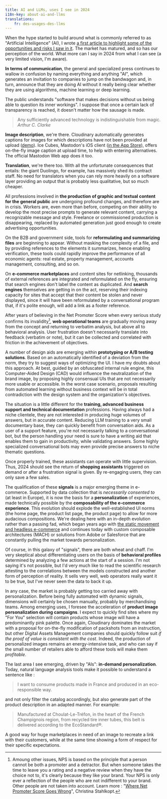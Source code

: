 ```yaml
---
title: AI and LLMs, uses I see in 2024
i18n-key: about-ai-and-llms
translations:
    fr: des-usages-des-llms
---
```


When the hype started to build around what is commonly referred to as "Artificial Intelligence" (AI), I wrote <a href="/notes/2023-02-des-questions/" hreflang="fr">a first article to highlight some of the opportunities and risks I saw in it</a>. The market has matured, and so has our perception of the world. What more can I say in 2024 from what I can see (a very limited vision, I'm aware).

**In terms of communication**, the general and specialized press continues to wallow in confusion by naming everything and anything "AI", which generates an invitation to companies to jump on the bandwagon and, in turn, announce that they are doing AI without it really being clear whether they are using algorithms, machine learning or deep learning.

The public understands "software that makes decisions without us being able to question its inner workings". I suppose that once a certain lack of transparency is reached, it doesn't matter how the sausage is made.

> Any sufficiently advanced technology is indistinguishable from magic. <cite>Arthur C. Clarke</cite>

**Image description**, we're there. Cloudinary automatically generates captions for images for which descriptions have not been provided at upload ([demo](https://ai.cloudinary.com/demos/captions)). Ice Cubes, Mastodon's iOS client ([in the App Store](https://apps.apple.com/app/ice-cubes-for-mastodon/id6444915884)), offers on-the-fly image caption at upload time, to help with entering alternatives. The official Mastodon Web app does it too.

**Translation**, we're there too. With all the unfortunate consequences that entails: the giant Duolingo, for example, has massively shed its contract staff. No need for translators when you can rely more heavily on a software layer providing an output that is probably less qualitative, but so much cheaper.

All professions involved in **the production of graphic and textual content for the general public** are undergoing profound changes, and therefore are in crisis. Workers are, even more than before, competing on their ability to develop the most precise prompts to generate relevant content, carrying a recognizable message and style. Freelance or commissioned production is disappearing, replaced by automated generation just good enough to create advertising opportunities.

On the B2B and government side, tools for **reformulating and summarizing files** are beginning to appear. Without masking the complexity of a file, and by providing references to the elements it summarizes, hence enabling verification, these tools could rapidly improve the performance of all economic agents: real estate, property management, accounts management, consulting, and so on.

On **e-commerce marketplaces** and content sites for netlinking, thousands of external references are integrated and reformulated on the fly, ensuring that search engines don't label the content as duplicated. And **search engines** themselves are getting in on the act, reserving their indexing capacity for sites that accept that their content be stolen and never displayed, since it will have been reformulated by a conversational program that, if it's polite enough, will add a link as a footer reference.

After years of believing in the Net Promoter Score when every serious study confirms its invalidity[^nps], **web operational teams** are gradually moving away from the concept and returning to verbatim analysis, but above all to behavioral analysis. User frustration doesn't necessarily translate into feedback (verbatim or note), but it can be collected and correlated with friction in the achievement of objectives.

[^nps]: Amoung other issues, NPS is based on the principle that a person cannot be both a promoter and a detractor. But when someone takes the time to leave you a rating and a negative review when they have the choice not to, it's clearly because they like your brand. Your NPS is only ever a reflection of the people who are not indifferent to your brand. Other people are not taken into account. Learn more : "<a href="https://hbr.org/2019/10/where-net-promoter-score-goes-wrong">Where Net Promoter Score Goes Wrong</a>", Christina Stahlkopt.

A number of design aids are emerging within **prototyping or A/B testing solutions**. Based on an automatically identified of a deviation from the norm, they try to suggest ways of optimizing the UI. I have my doubts about this approach. At best, guided by an obfuscated internal rule engine, this Computer-Aided Design (CAD) would influence the neutralization of the brand image, by proposing highly consensual UIs that are not necessarily more usable or accessible. In the worst case scenario, proposals resulting from automated learning without business context will be in total contradiction with the design system and the organization's objectives.

The situation is a little different for the **training, advanced business support and technical documentation** professions. Having always had a niche clientele, they are not interested in producing huge volumes of answers, but in accurate content. Reducing LLM training to a very small documentary base, they can quickly benefit from conversation aids. As a user of a support feature, you're not necessarily talking to a conversational bot, but the person handling your need is sure to have a writing aid that enables them to gain in productivity, while validating answers. Some highly specialized conversational bots may even provide precise answers to niche thematic questions.

Once properly trained, these assistants can operate with little supervision. Thus, 2024 should see the return of **shopping assistants** triggered on demand or after a frustration signal is given. By re-engaging users, they can only save a few sales.

The qualification of these **signals** is a major emerging theme in e-commerce. Supported by data collection that is _necessarily consented to_ (at least in Europe), it is now the basis for a **personalization** of experiences, made technically possible by the **composability of the e-commerce experience**. This evolution should explode the well-established UI norms (the home page, the product list page, the product page) to allow for more audacious compositions. We're dealing here with an in-depth evolution rather than a passing fad, which began years ago with [the static movement and headless e-commerce](/notes/2018-02-static-website-web-performance/) and continues today with custom composable architectures (MACH) or solutions from Adobe or Salesforce that are constantly pulling the market towards personalization.

Of course, in this galaxy of "signals", there are both wheat and chaff. I'm very skeptical about differentiating users on the basis of **behavioral profiles** determined by analyzing a few actions at the start of a session. I'm not saying it's not possible, but I'd very much like to read the scientific research attesting to the correlations between the models constructed and another form of perception of reality. It sells very well, web operators really want it to be true, but I've never seen the data to back it up.

In any case, the market is probably getting too carried away with personalization. Before being fully automated with dynamic signals, dimensions will certainly be chosen manually, probably by merchandising teams. Among emerging uses, I foresee the acceleration of **product image personalization during campaigns**. I expect to quickly find sites where my "For You" selection will contain products whose image will have a predominantly pink palette. Once again, Cloudinary dominates the market with a proposal for on-the-fly modification of packshots from an instruction, but other Digital Assets Management companies should quickly follow suit _if the proof of value is consistent with the cost_. Indeed, the production of personalized images remains an energy-intensive task, and who can say if the small number of retailers able to afford these tools will make them _profitable_.

The last area I see emerging, driven by "AIs": **in-demand personalization**. Today, natural language analysis tools make it possible to understand a sentence like :

> I want to consume products made in France and produced in an eco-responsible way.

and not only filter the catalog accordingly, but also generate part of the product description in an adapted manner. For example:

> Manufactured at Choulat-Le-Tréfon, in the heart of the French Champignois region, from recycled tire inner tubes, this belt is delivered according to the EcoStandard®.

A good way for huge marketplaces in need of an image to recreate a link with their customers, while at the same time showing a form of respect for their specific expectations.
